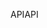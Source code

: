 <span data-ttu-id="f8447-101">API</span><span class="sxs-lookup"><span data-stu-id="f8447-101">API</span></span>